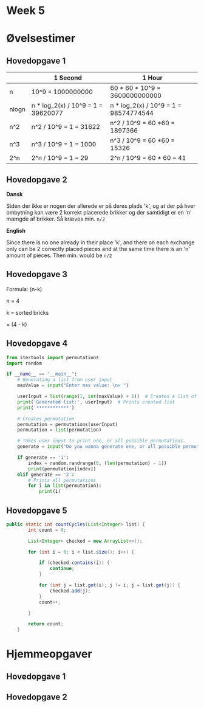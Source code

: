 # Week 5

# Øvelsestimer

## Hovedopgave  1

|  | 1 Second | 1 Hour |
|---|---|---|
| n | 10^9 = 1000000000 | 60 * 60 * 10^9 = 3600000000000 |
| nlogn | n * log_2(x) / 10^9 = 1 = 39620077 | n * log_2(x) / 10^9 = 1 = 98574774544 |
| n^2 | n^2 / 10^9 = 1 = 31622 | n^2 / 10^9 = 60 *60 = 1897366 |
| n^3 | n^3 / 10^9 = 1 = 1000 | n^3 / 10^9 = 60 *60 = 15326 |
| 2^n | 2^n / 10^9 = 1 = 29 | 2^n /  10^9 = 60 * 60 = 41 |

## Hovedopgave  2

**Dansk**

Siden der ikke er nogen der allerede er på deres plads 'k', og at der på hver ombytning kan være 2 korrekt placerede brikker og der samtidigt er en 'n' mængde af brikker. Så kræves min. `n/2`

**English**

Since there is no one already in their place 'k', and there on each exchange only can be 2 correctly placed pieces and at the same time there is an 'n' amount of pieces. Then min. would be `n/2`

## Hovedopgave  3

Formula: (n-k)

n = 4

k = sorted bricks

= (4 - k)

## Hovedopgave  4

```python
from itertools import permutations
import random

if __name__ == "__main__":
    # Generating a list from user input
    maxValue = input("Enter max value: \n> ")

    userInput = list(range(1, int(maxValue) + 1))  # Creates a list of a chosen value
    print('Generated list:', userInput)  # Prints created list
    print('************')

    # Creates permutation
    permutation = permutations(userInput)
    permutation = list(permutation)

    # Takes user input to print one, or all possible permutations.
    generate = input("Do you wanna generate one, or all possible permutations?\n1. One\n2. Two\n> ")

    if generate == '1':
        index = random.randrange(0, (len(permutation) - 1))
        print(permutation[index])
    elif generate == '2':
        # Prints all permutations
        for i in list(permutation):
            print(i)
```

## Hovedopgave  5

```java
public static int countCycles(List<Integer> list) {
        int count = 0;

        List<Integer> checked = new ArrayList<>();

        for (int i = 0; i < list.size(); i++) {

            if (checked.contains(i)) {
                continue;
            }

            for (int j = list.get(i); j != i; j = list.get(j)) {
                checked.add(j);
            }
            count++;

        }

        return count;
    }
```

# Hjemmeopgaver

## Hovedopgave 1

## Hovedopgave 2